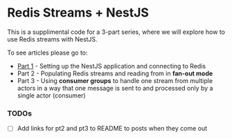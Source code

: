 # Redis Streams + NestJS

This is a supplimental code for a 3-part series, where we will explore how to use Redis streams with NestJS.


To see articles please go to:

* [Part 1](https://hackernoon.com/using-redis-streams-with-nestjs-part-1-setup) - Setting up the NestJS application and connecting to Redis
* Part 2 - Populating Redis streams and reading from in **fan-out mode**
* Part 3 - Using **consumer groups** to handle one stream from multiple actors in a way that one message is sent to and processed only by a single actor (consumer)


### TODOs
- [ ] Add links for pt2 and pt3 to README to posts when they come out
